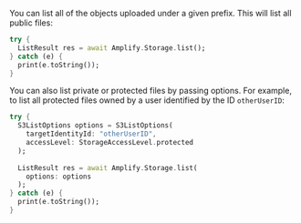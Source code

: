 You can list all of the objects uploaded under a given prefix. This will list all public files:

```dart
try {
  ListResult res = await Amplify.Storage.list();
} catch (e) {
  print(e.toString());
}
```

You can also list private or protected files by passing options. For example, to list all protected files owned by a user identified by the ID `otherUserID`:

```dart
try {
  S3ListOptions options = S3ListOptions(
    targetIdentityId: "otherUserID",
    accessLevel: StorageAccessLevel.protected
  );
          
  ListResult res = await Amplify.Storage.list(
    options: options
  );
} catch (e) {
  print(e.toString());
}
```
